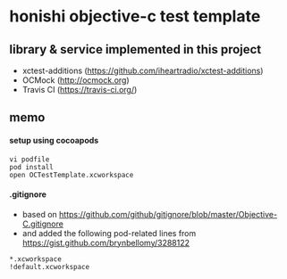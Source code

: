 honishi objective-c test template
==

library & service implemented in this project
--
* xctest-additions (https://github.com/iheartradio/xctest-additions)
* OCMock (http://ocmock.org)
* Travis CI (https://travis-ci.org/)

memo
--
#### setup using cocoapods
````
vi podfile
pod install
open OCTestTemplate.xcworkspace
````

#### .gitignore
* based on https://github.com/github/gitignore/blob/master/Objective-C.gitignore
* and added the following pod-related lines from https://gist.github.com/brynbellomy/3288122
````
*.xcworkspace
!default.xcworkspace
````
